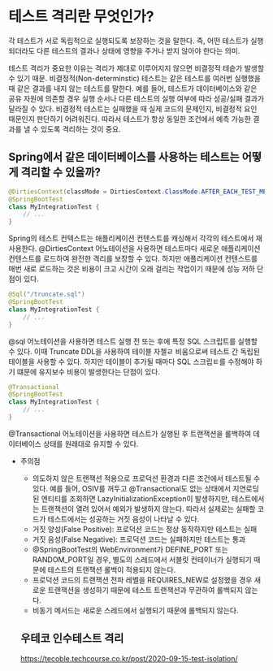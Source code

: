 # 테스트 격리란 무엇인가?
각 테스트가 서로 독립적으로 실행되도록 보장하는 것을 말한다.
즉, 어떤 테스트가 실행되더라도 다른 테스트의 결과나 상태에 영향을 주거나 받지 않아야 한다는 의미.

테스트 격리가 중요한 이유는 격리가 제대로 이루어지지 않으면 비결정적 테슽가 발생할 수 있기 때문.
비결정적(Non-determinstic) 테스트는 같은 테스트를 여러번 실행했을 때 같은 결과를 내지 않는 테스트를 말한다.
예를 들어, 테스트가 데이터베이스와 같은 공유 자원에 의존할 경우 실행 순서나 다른 테스트의 실행 여부에 따라 성공/실패 결과가 달라질 수 있다.
비결정적 테스트는 실패했을 때 실제 코드의 문제인지, 비결정적 요인 때문인지 판단하기 어려워진다.
따라서 테스트가 항상 동일한 조건에서 예측 가능한 결과를 낼 수 있도록 격리하는 것이 중요.

## Spring에서 같은 데이터베이스를 사용하는 테스트는 어떻게 격리할 수 있을까?
```java
@DirtiesContext(classMode = DirtiesContext.ClassMode.AFTER_EACH_TEST_METHOD)
@SpringBootTest
class MyIntegrationTest {
    // ...
}
```
Spring의 테스트 컨텍스트는 애플리케이션 컨텐스트를 캐싱해서 각각의 테스트에서 재사용한다.
@DirtiesContext 어노테이션을 사용하면 테스트마다 새로운 애플리케이션 컨텐스트를 로드하여 완전한 격리를 보장할 수 있다.
하지만 애플리케이션 컨텐스트를 매번 새로 로드하는 것은 비용이 크고 시간이 오래 걸리는 작업이기 때문에 성능 저하 단점이 있다. 

```java
@Sql("/truncate.sql")
@SpringBootTest
class MyIntegrationTest {
    // ...
}
```
@sql 어노테이션을 사용하면 테스트 실행 전 또는 후에 특정 SQL 스크립트를 실행할 수 있다.
이때 Truncate DDL을 사용하여 테이블 자첼ㄹ 비움으로써 테스트 간 독립된 테이블을 사용할 수 있다.
하지만 테이블이 추가될 때마다 SQL 스크립ㅌ를 수정해야 하기 떄문에 유지보수 비용이 발생한다는 단점이 있다.

```java
@Transactional
@SpringBootTest
class MyIntegrationTest {
    // ...
}
```
@Transactional 어노테이션을 사용하면 테스트가 실행된 후 트랜잭션을 롤백하여 데이터베이스 상태를 원래대로 유지할 수 있다.
- 주의점
    - 의도하지 않은 트랜잭션 적용으로 프로덕션 환경과 다른 조건에서 테스트될 수 있다.
    예를 들어, OSIV를 꺼두고 @Transactional도 없는 상태에서 지연로딩된 엔티티를 조회하면 LazyInitializationException이 발생하지만, 테스트에서는 트랜잭션이 열려 있어서 예외가 발생하지 않는다.
    따라서 실제로는 실패할 코드가 테스트에서는 성공하는 거짓 음성이 나타날 수 있다.
    - 거짓 양성(False Positive): 프로덕션 코드는 정상 동작하지만 테스트는 실패
    - 거짓 음성(False Negative): 프로덕션 코드는 실패하지만 테스트는 통과
    - @SpringBootTest의 WebEnvironment가 DEFINE_PORT 또는 RANDOM_PORT일 경우, 별도의 스레드에서 서블릿 컨테이너가 실행되기 때문에 테스트의 트랜잭션 롤백이 적용되지 않는다.
    - 프로덕션 코드의 트랜잭션 전파 레벨을 REQUIRES_NEW로 설정했을 경우 새로운 트랜잭션을 생성하기 때문에 테스트 트랜잭션과 무관하여 롤백되지 않는다.
    - 비동기 메서드는 새로운 스레드에서 실행되기 때문에 롤백되지 않는다.

    ## 우테코 인수테스트 격리
    https://tecoble.techcourse.co.kr/post/2020-09-15-test-isolation/
